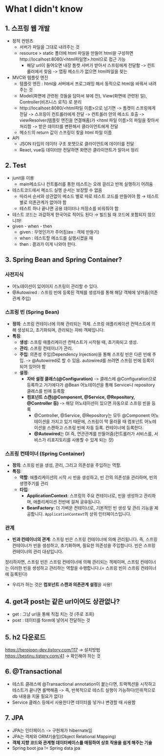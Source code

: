 # What I didn't know 
## 1. 스프링 웹 개발
- 정적 컨텐츠
    - 서버가 파일을 그대로 내려주는 것
    - resource > static 폴더에 html 파일을 만들어 html을 구성하면 http://localhost:8080/<html파일명>.html으로 접근 가능
        - 해당 url이 들어오면 내장 톰캣 서버가 받아서 스프링에게 전달함 -> 컨트롤러에서 찾음 -> 맵핑 메소드가 없으면 html파일을 찾는
- MVC와 템플릿 엔진
    - 템플릿 엔진 : html을 서버에서 프로그래밍 해서 동적으로 html을 바꿔서 내려주는 것
    - Model(화면에 관련된 것들을 담아서 뷰에 전), View(화면에 관련된 일), Controller(비즈니스 로직) 로 분리
    - http://localhost:8080/<html파일 이름>으로 넘기면 -> 톰캣이 스프링에게 전달 -> 스프링이 컨트롤러에게 전달 -> 컨트롤러 안의 메소드 호출 -> viewResolver(템플릿 엔진을 연결해줌)가 <html 파일 이름>의 파일을 찾아서 처리함 -> 받은 데이터를 변환해서 클라이언트에게 전달
    - 메소드의 return 값이 스프링이 찾을 html 파일 이름 
- API
    - JSON 타입의 데이터 구조 포맷으로 클라이언트에 데이터를 전달
    - React, vue등 데이터만 전달하면 화면은 클라이언트가 알아서 정리

## 2. Test
- junit을 이용
    - main메소드나 컨트롤러를 통한 테스트는 오래 걸리고 반복 실행하기 어려움
- 테스트코드에서 메소드 실행 순서는 보장할 수 없음
    - 따라서 순서와 상관없이 메소드 별로 따로 테스트 코드를 만들어야 함 → 테스트 별로 의존관계가 없어야 함
    - 테스트 하나 끝나면 공용 데이터나 저장소를 비워줘야 함
- 테스트 코드는 과감하게 한국어로 적어도 된다 → 빌드될 때 코드에 포함되지 않으니까! 
- given - when - then
    - given :  무엇인가가 주어짐(ex : 객체 만들기)
    - when : 테스트할 메소드를 실행시켰을 때
    - then : 결과가 이게 나와야 한다.

## 3. Spring Bean and Spring Container? 
### 사전지식 
- 어노테이션이 있어야지 스프링이 관리할 수 있다.
- @Autowired : 스프링 빈에 등록된 객체를 생성자를 통해 해당 객체에 넣어줌(의존관계 주입) 


### 스프링 빈 (Spring Bean)
- **정의**: 스프링 컨테이너에 의해 관리되는 객체. 스프링 애플리케이션 컨텍스트에 의해 생성되고, 초기화되며, 관리되는 자바 객체입니다.
- **특징**:
  - **생성**: 스프링 애플리케이션 컨텍스트가 시작될 때, 초기화되고 생성.
  - **관리**: 스프링 컨테이너가 관리.
  - **주입**: 의존성 주입(Dependency Injection)을 통해 스프링 빈은 다른 빈에 주입. -> @Autowired로 할 수 있음. autowired를 쓰려면 스프링 빈에 등록이 되어 있어야 함  
  - **설정**:
    - **자바 설정 클래스(@Configuration)** -> 클래스에 @Configuration으로 등록하고 거기에다가 @Bean 어노테이션을 통해 Service나 repository 클래스를 빈에 등록함 
    - **컴포넌트 스캔(@Component, @Service, @Repository, @Controller 등)** -> 해당 어노테이션이 있으면 자동으로 스프링 빈을 등록
      - @Controller, @Service, @Repository는 모두 @Component 어노테이션을 가지고 있기 때문에, 스프링이 딱 올라올 때 컴포넌트 어노테이션을 스캔하고 스프링 빈에 자동 등록. 컨테이너에 등록한다. 
      - **@Autowired**는 DI 즉, 연관관계를 만들어줌(컨트롤러가 서비스를, 서비스가 리포지토리를 사용할 수 있게 되는 것) 

### 스프링 컨테이너 (Spring Container)
- **정의**: 스프링 빈을 생성, 관리, 그리고 의존성을 주입하는 역할.
- **특징**:
  - **역할**: 애플리케이션의 시작 시 빈을 생성하고, 빈 간의 의존성을 관리하며, 빈의 생명주기를 관리
  - **타입**:
    - **ApplicationContext**: 스프링의 주요 컨테이너로, 빈을 생성하고 관리하며, 애플리케이션 전반에 걸쳐 공유됩니다.
    - **BeanFactory**: 더 가벼운 컨테이너로, 기본적인 빈 생성 및 관리 기능을 제공합니다. `ApplicationContext`의 상위 인터페이스입니다.

### 관계
- **빈과 컨테이너의 관계**: 스프링 빈은 스프링 컨테이너에 의해 관리됩니다. 즉, 스프링 컨테이너가 빈을 생성하고, 초기화하며, 필요한 의존성을 주입합니다. 빈은 스프링 컨테이너의 관리 대상입니다.

정리하자면, 스프링 빈은 스프링 컨테이너에 의해 관리되는 객체이며, 스프링 컨테이너는 이러한 빈을 생성하고 관리하는 역할을 수행합니다.(= 스프링 빈이 스프링 컨테이너에 등록된다) 


- 우리가 하는 것은 **컴포넌트 스캔과 의존관계 설정**을 사용!

## 4. get과 post는 같은 url이여도 상관없나?
- get : 그냥 url을 통해 직접 치는 것 (주로 조회)
- post : 데이터를 form에 넣어서 전달하는 것 

## 5. h2 다운로드
https://herojoon-dev.tistory.com/117 -> 설치방법
https://bestinu.tistory.com/41 -> 확인해야 하는 것


## 6. @Transactional
- 테스트 클래스에 @Transactional annotation이 붙는다면, 트랙젝션을 시작하고 테스트가 끝나면 롤백해줌 -> 즉, 반복적으로 테스트 실행이 가능하다(인위적으로 db 내용을 지울 필요가 없다)
- Service 클래스 등에서 사용한다면 데이터를 넣거나 변경할 때 사용함 

## 7. JPA
- JPA는 인터페이스 -> 구현체가 hibernate임
- JPA는 객체와 ORM기술임(Object Relational Mapping)
- **객체 지향 코드와 관계형 데이터베이스를 매핑하여 상호 작용을 쉽게 해주는 기술**
- Spring boot jpa != Spring data jpa

